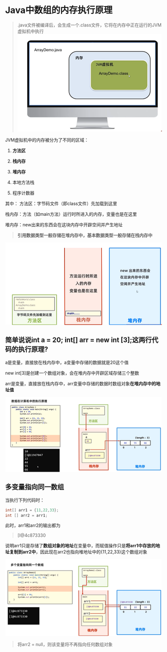 # Java中数组的内存执行原理
>.java文件被编译后，会生成一个.class文件，它将在内存中正在运行的JVM虚拟机中执行
![](images/2024-02-14-17-39-50.png)

JVM虚拟机中的内存被分为了不同的区域：
1. **方法区**

2. **栈内存**

3. **堆内存**

4. 本地方法栈

5. 程序计数器


其中：
方法区：字节码文件（即class文件）先加载到这里

栈内存：方法（如main方法）运行时所进入的内存，变量也是在这里

堆内存：new出来的东西会在这块内存中开辟空间并产生地址

>**引用数据类型一般存储在堆内存中，基本数据类型一般存储在栈内存中** 

![](images/2024-02-14-17-44-16.png)

## 简单说说int a = 20; int[] arr = new int [3];这两行代码的执行原理?

a是变量，直接放在栈内存中，a变量中存储的数据就是20这个值

new int[3]是创建一个数组对象，会在堆内存中开辟区域存储三个整数

arr是变量，直接放在栈内存中，arr变量中存储的数据时数组对象**在堆内存中的地址值**

![](images/2024-02-14-17-48-26.png)

## 多变量指向同一数组

当执行下列代码时：
```java
int[] arr1 = {11,22,33};
int [] arr2 = arr1;
```
此时，arr1和arr2的输出都为
>[I@4c873330

说明arr1只是存储了**数组对象的地址**在变量中，而赋值操作只是**将arr1中存放的地址复制到arr2中**，因此现在arr2也指向堆地址中的{11,22,33}这个数组对象

![](images/2024-02-14-18-06-59.png)

>将arr2 = null，则该变量将不再指向任何数组对象